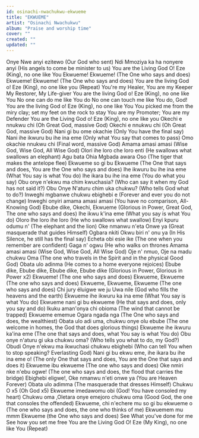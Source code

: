 ```yaml
---
id: osinachi-nwachukwu-ekwueme
title: "EKWUEME"
artist: "Osinachi Nwachukwu"
album: "Praise and worship time"
cover: ""
created: ""
updated: ""
---
```


Onye Nwe anyi ezitewo (Our God who sent)
Ndi Mmoziya ka ha nonyere anyi
(His angels to come be minister to us)
You are the Living God O!
Eze (King), no one like You
Ekwueme! Ekwueme! (The One who says and does)
Ekwueme! Ekwueme! (The One who says and does)
You are the living God o!
Eze (King), no one like you (Repeat)
You're my Healer, You are my Keeper
My Restorer, My Life-giver
You are the living God o!
Eze (King), no one like You
No one can do me like You do
No one can touch me like You do, God!
You are the living God o!
Eze (King), no one like You
You picked me from the miry clay; set my feet on the rock to stay
You are my Promoter; You are my Defender
You are the Living God o!
Eze (King), no one like you
Okechi e nnukwu chi (Oh Great God, massive God)
Okechi e nnukwu chi (Oh Great God, massive God)
Nani gi bu ome okachie (Only You have the final say)
Nani ihe ikwuru bu ihe ina eme (Only what You say that comes to pass)
Omo okachie nnukwu chi (Final word, massive God)
Amama amasi amasi (Wise God, Wise God, All Wise God)
Olori ihe loro che loro enti (He swallows what swallows an elephant)
Agu bata Ohia Mgbada awara Oso (The tiger that makes the antelope flee)
Ekwueme so gi bu Ekwueme
(The One that says and does, You are the One who says and does)
Ihe ikwuru bu ihe ina eme (What You say is what You do)
Ihe ikara bu ihe ina eme (You do what you say)
Obu onye n'ekwu ma chim kwuchasia? (Who can say it when my God has not said it?)
Obu Onye N'aturu chim uka chukwu? (Who tells God what to do?)
Inweghi mgbanwe chukwu ebighebi e (Forever and ever you do not change)
Inweghi onyiri amama amasi amasi (You have no comparison, All-Knowing God)
Ebube dike, Okechi, Ekwueme
(Glorious in Power, Great God, The one who says and does)
Ihe ikwu k'ina eme (What you say is what You do)
Oloro Ihe loro ihe loro (He who swallows what swallow)
Enyi kpuru odumu n' (The elephant and the lion)
Oke nmanwu n'eta Onwe ya (Great masquerade that guides Himself)
Ogbara nkiti Okwu biri n' onu ya
(In His Silence, he still has the final say)
Echeta obi esie ike (The one when you remember are confident)
Gaga n' ogwu (He who walks on thrones
Amama amasi amasi (Wise God, Wise God, All Wise God)
Oje n' nmuo, Oje na madu chukwu Oma
(The one who travels in the Spirit and in the physical  Good God)
Obata ulo adinma
(He comes to a home everyone rejoices)
Ebube dike, Ebube dike, Ebube dike, Ebube dike
(Glorious in Power, Glorious in Power x2)
Ekwueme! (The one who says and does)
Ekwueme, Ekwueme (The one who says and does)
Ekwueme, Ekwueme, Ekwueme (The one who says and does)
Chi jury éluigwe we ju Uwa nile
(God who fills the heavens and the earth)
Ekwueme ihe ikwuru ka ina eme
(What You say is what You do)
Ekwueme nani gi bu ekwueme
(He that says and does, only you say and do)
Ikuku aman'onya chi obioma
(The wind that cannot be trapped)
Ekwueme ememue Ogara ngada nga
(The One who says and does, the wealthiest)
Obata ulo adi uma, chukwu onye olu ebube
(The one welcome in homes, the God that does glorious things)
Ekwueme ihe ikwuru ka'ina eme
(The one that says and does, what You say is what You do)
Obu onye n'aturu gi uka chukwu oma?
(Who tells you what to do, my God?)
Obudi Onye n'ekwu ma ikwuchasi chukwu ebighebi
(Who can tell You when to stop speaking? Everlasting God)
Nani gi bu ekwu eme, ihe ikara bu ihe ina eme o!
(The only One that says and does, You are the One that says and does it)
Ekwueme ibu ekwueme (The one who says and does)
Oke nmiri nke n'ebu ogwe!
(The one who says and does, the flood that carries the bridge)
Ebighebi eligwe!, Oke nmanwu n'eti onwe ya
(You are Heaven Forever)
Obata ulo adimma
(The masquerade that dresses Himself)
Chukwu O x5 (Oh God x5)
Ekwueme imedawomu obi
(God! You have consoled my heart)
Chukwu oma ,Oletara onye emejoro chukwu oma
(Good God, the one that consoles the offended)
Ekwueme, chi n'echere mu so gi bu ekwueme o
(The one who says and does, the one who thinks of me)
Ekwuemem mu mmm Ekwueme (the One who says and does)
See What you've done for me
See how you set me free
You are the Living God O!
Eze (My King), no one like You (Repeat)